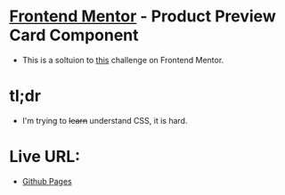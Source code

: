# [Frontend Mentor](https://www.frontendmentor.io/) - Product Preview Card Component

- This is a soltuion to [this](https://www.frontendmentor.io/challenges/product-preview-card-component-GO7UmttRfa) challenge on Frontend Mentor.

# tl;dr

- I'm trying to ~~learn~~ understand CSS, it is hard.

# Live URL:

- [Github Pages](https://g0maa.github.io/product-preview-card-component/)

